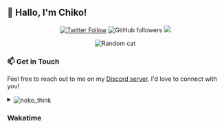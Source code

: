 ## 👋 Hallo, I'm Chiko!

<div align="center">

[![Twitter Follow](https://img.shields.io/twitter/follow/chikoxq?label=Follow)](https://twitter.com/intent/follow?screen_name=chikoxq)
![GitHub followers](https://img.shields.io/github/followers/chikof?label=Follow&style=social)
![](https://komarev.com/ghpvc/?username=chikof&color=blue)

</div>

<a href="https://cataas.com">
<img src="https://cataas.com/cat?type=square" align="right" width="300"alt="Random cat">
</a>

<div><picture><img src="https://raw.githubusercontent.com/carbon-language/carbon-lang/refs/heads/trunk/docs/images/bumper.png" alt=""></picture></div>

### 📫 Get in Touch
Feel free to reach out to me on my [Discord server](https://discord.gg/sejc7TnX6N). I'd love to connect with you!

<details>
<summary>
<img src="https://cdn3.emoji.gg/emojis/64203-noko-think.png" width="35px" height="35px" alt="noko_think" align="center">

### Wakatime
</summary>

<!--START_SECTION:waka-->
![Code Time](http://img.shields.io/badge/Code%20Time-2%2C368%20hrs%2010%20mins-blue)

![Profile Views](http://img.shields.io/badge/Profile%20Views-0-blue)

![Lines of code](https://img.shields.io/badge/From%20Hello%20World%20I%27ve%20Written-9.5%20million%20lines%20of%20code-blue)

**🐱 My GitHub Data** 

> 📦 105.0 kB Used in GitHub's Storage 
 > 
> 🏆 326 Contributions in the Year 2025
 > 
> 💼 Opted to Hire
 > 
> 📜 40 Public Repositories 
 > 
> 🔑 32 Private Repositories 
 > 
**I'm a Night 🦉** 

```text
🌞 Morning                928 commits         █░░░░░░░░░░░░░░░░░░░░░░░░   05.16 % 
🌆 Daytime                5659 commits        ████████░░░░░░░░░░░░░░░░░   31.47 % 
🌃 Evening                8475 commits        ████████████░░░░░░░░░░░░░   47.12 % 
🌙 Night                  2923 commits        ████░░░░░░░░░░░░░░░░░░░░░   16.25 % 
```
📅 **I'm Most Productive on Sunday** 

```text
Monday                   2083 commits        ███░░░░░░░░░░░░░░░░░░░░░░   11.58 % 
Tuesday                  1265 commits        ██░░░░░░░░░░░░░░░░░░░░░░░   07.03 % 
Wednesday                2495 commits        ███░░░░░░░░░░░░░░░░░░░░░░   13.87 % 
Thursday                 2604 commits        ████░░░░░░░░░░░░░░░░░░░░░   14.48 % 
Friday                   3371 commits        █████░░░░░░░░░░░░░░░░░░░░   18.74 % 
Saturday                 2389 commits        ███░░░░░░░░░░░░░░░░░░░░░░   13.28 % 
Sunday                   3778 commits        █████░░░░░░░░░░░░░░░░░░░░   21.01 % 
```


📊 **This Week I Spent My Time On** 

```text
🕑︎ Time Zone: Europe/London

💬 Programming Languages: 
Svelte                   7 hrs 36 mins       ████████████░░░░░░░░░░░░░   46.83 % 
Nix                      2 hrs 14 mins       ███░░░░░░░░░░░░░░░░░░░░░░   13.84 % 
YAML                     1 hr 50 mins        ███░░░░░░░░░░░░░░░░░░░░░░   11.37 % 
Rust                     1 hr 5 mins         ██░░░░░░░░░░░░░░░░░░░░░░░   06.73 % 
JSON                     51 mins             █░░░░░░░░░░░░░░░░░░░░░░░░   05.23 % 

🔥 Editors: 
Neovim                   16 hrs 14 mins      █████████████████████████   100.00 % 

💻 Operating System: 
Linux                    16 hrs 14 mins      █████████████████████████   100.00 % 
```

**I Mostly Code in TypeScript** 

```text
TypeScript               32 repos            ██████████░░░░░░░░░░░░░░░   40.00 % 
Rust                     30 repos            █████████░░░░░░░░░░░░░░░░   37.50 % 
Nix                      6 repos             ██░░░░░░░░░░░░░░░░░░░░░░░   07.50 % 
Lua                      3 repos             █░░░░░░░░░░░░░░░░░░░░░░░░   03.75 % 
Svelte                   1 repo              ░░░░░░░░░░░░░░░░░░░░░░░░░   01.25 % 
```




 Last Updated on 23/06/2025 01:13:42 UTC
<!--END_SECTION:waka-->

</details>

<!--
<p align="center">
     <a href="https://discord.gg/HhybNhchcC"><img src="https://invidget.switchblade.xyz/sejc7TnX6N" align="center" ><a>
</p> 
-->
